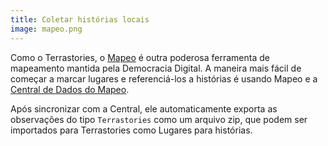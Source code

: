 ```yaml
---
title: Coletar histórias locais
image: mapeo.png
---
```


Como o Terrastories, o [Mapeo](/mapping-and-monitoring) é outra poderosa ferramenta de mapeamento mantida pela Democracia Digital. A maneira mais fácil de começar a marcar lugares e referenciá-los a histórias é usando Mapeo e a [Central de Dados do Mapeo](/mapping-and-monitoring#mapeo-data-hub).

Após sincronizar com a Central, ele automaticamente exporta as observações do tipo `Terrastories` como um arquivo zip, que podem ser importados para Terrastories como Lugares para histórias.

<app-button :color="true" target="_self" href="/mapping-and-monitoring#mapeo-observations-in-terrastories" text="Get started"></app-button>
